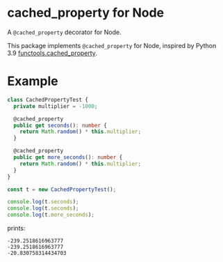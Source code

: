 # cached_property for Node

A `@cached_property` decorator for Node.

This package implements `@cached_property` for Node,
inspired by Python 3.9 [functools.cached_property].

[functools.cached_property]: https://docs.python.org/3/library/functools.html#functools.cached_property

# Example

```ts
class CachedPropertyTest {
  private multiplier = -1000;

  @cached_property
  public get seconds(): number {
    return Math.random() * this.multiplier;
  }

  @cached_property
  public get more_seconds(): number {
    return Math.random() * this.multiplier;
  }
}

const t = new CachedPropertyTest();

console.log(t.seconds);
console.log(t.seconds);
console.log(t.more_seconds);
```

prints:

```
-239.2518616963777
-239.2518616963777
-20.830758314434703
```
